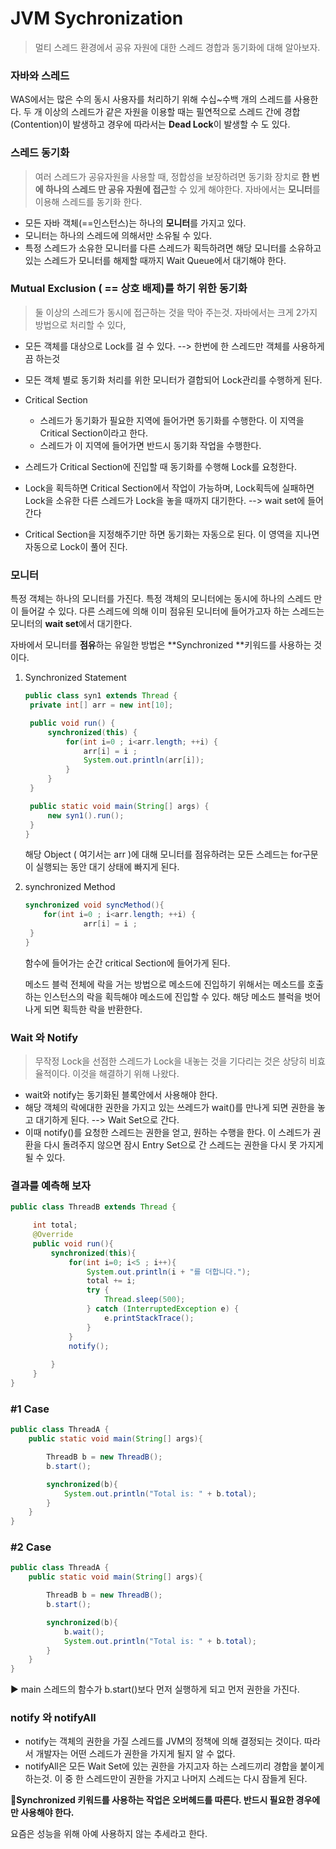 # JVM Sychronization 

> 멀티 스레드 환경에서 공유 자원에 대한 스레드 경합과 동기화에 대해 알아보자.

### 자바와 스레드

WAS에서는 많은 수의 동시 사용자를 처리하기 위해 수십~수백 개의 스레드를 사용한다. 두 개 이상의 스레드가 같은 자원을 이용할 때는 필연적으로 스레드 간에 경합(Contention)이 발생하고 경우에 따라서는 **Dead Lock**이 발생할 수 도 있다.



### 스레드 동기화

> 여러 스레드가 공유자원을 사용할 때, 정합성을 보장하려면 동기화 장치로 **한 번에 하나의 스레드 만 공유 자원에 접근**할 수 있게 해야한다. 자바에서는 **모니터**를 이용해 스레드를 동기화 한다.

- 모든 자바 객체(==인스턴스)는 하나의 **모니터**를 가지고 있다.
- 모니터는 하나의 스레드에 의해서만 소유될 수 있다.
- 특정 스레드가 소유한 모니터를 다른 스레드가 획득하려면 해당 모니터를 소유하고 있는 스레드가 모니터를 해제할 때까지 Wait Queue에서 대기해야 한다.

### Mutual Exclusion ( == 상호 배제)를 하기 위한 동기화

> 둘 이상의 스레드가 동시에 접근하는 것을 막아 주는것. 자바에서는 크게 2가지 방법으로 처리할 수 있다,

- 모든 객체를 대상으로 Lock를 걸 수 있다.  --> 한번에 한 스레드만 객체를 사용하게끔 하는것
- 모든 객체 별로 동기화 처리를 위한 모니터가 결합되어 Lock관리를 수행하게 된다.

- Critical Section
  - 스레드가 동기화가 필요한 지역에 들어가면 동기화를 수행한다. 이 지역을 Critical Section이라고 한다.
  - 스레드가 이 지역에 들어가면 반드시 동기화 작업을 수행한다.
- 스레드가 Critical Section에 진입할 때 동기화를 수행해 Lock를 요청한다.
- Lock을 획득하면 Critical Section에서 작업이 가능하며, Lock획득에 실패하면 Lock을 소유한 다른 스레드가 Lock을 놓을 때까지 대기한다. --> wait set에 들어간다
- Critical Section을 지정해주기만 하면 동기화는 자동으로 된다. 이 영역을 지나면 자동으로 Lock이 풀어 진다.



### 모니터

특정 객체는 하나의 모니터를 가진다. 특정 객체의 모니터에는 동시에 하나의 스레드 만이 들어갈 수 있다. 다른 스레드에 의해 이미 점유된 모니터에 들어가고자 하는 스레드는 모니터의 **wait set**에서 대기한다.

자바에서 모니터를 **점유**하는 유일한 방법은 **Synchronized **키워드를 사용하는 것이다. 



1. Synchronized Statement

   ```java
   public class syn1 extends Thread {
   	private int[] arr = new int[10];
   
   	public void run() {
   		synchronized(this) {
   			for(int i=0 ; i<arr.length; ++i) {
   				arr[i] = i ;
   				System.out.println(arr[i]);
   			}
   		}
   	}
   
   	public static void main(String[] args) {
   		new syn1().run();
   	}
   }
   ```

   해당 Object ( 여기서는 arr )에 대해 모니터를 점유하려는 모든 스레드는 for구문이 실행되는 동안 대기 상태에 빠지게 된다.

2. synchronized Method

   ```java
   synchronized void syncMethod(){
       for(int i=0 ; i<arr.length; ++i) {
   				arr[i] = i ;
   	}
   }
   ```

   함수에 들어가는 순간 critical Section에 들어가게 된다.

   메소드 블럭 전체에 락을 거는 방법으로 메소드에 진입하기 위해서는 메소드를 호출하는 인스턴스의 락을 획득해야 메소드에 진입할 수 있다. 해당 메소드 블럭을 벗어나게 되면 획득한 락을 반환한다.



### Wait 와 Notify

> 무작정 Lock을 선점한 스레드가 Lock을 내놓는 것을 기다리는 것은 상당히 비효율적이다. 이것을 해결하기 위해 나왔다.

- wait와 notify는 동기화된 블록안에서 사용해야 한다.
- 해당 객체의 락에대한 권한을 가지고 있는 쓰레드가 wait()를 만나게 되면 권한을 놓고 대기하게 된다. --> Wait Set으로 간다.
- 이때 notify()를 요청한 스레드는 권한을 얻고, 원하는 수행을 한다. 이 스레드가 권환을 다시 돌려주지 않으면 잠시 Entry Set으로 간 스레드는 권한을 다시 못 가지게 될 수 있다.



### 결과를 예측해 보자

```java
public class ThreadB extends Thread {

     int total;
     @Override
     public void run(){
         synchronized(this){
             for(int i=0; i<5 ; i++){
                 System.out.println(i + "를 더합니다.");
                 total += i;
                 try {
                     Thread.sleep(500);
                 } catch (InterruptedException e) {
                     e.printStackTrace();
                 }
             }
             notify();
   
         }
     }
}
```

### #1 Case

```java
public class ThreadA {
	public static void main(String[] args){

        ThreadB b = new ThreadB();
        b.start();

        synchronized(b){
            System.out.println("Total is: " + b.total);
        }
    }
}
```

### #2 Case

```java
public class ThreadA {
	public static void main(String[] args){

        ThreadB b = new ThreadB();
        b.start();

        synchronized(b){
            b.wait();
            System.out.println("Total is: " + b.total);
        }
    }
}
```

:arrow_forward: main 스레드의 함수가 b.start()보다 먼저 실행하게 되고 먼저 권한을 가진다.



### notify 와 notifyAll

- notify는 객체의 권한을 가질 스레드를 JVM의 정책에 의해 결정되는 것이다. 따라서 개발자는 어떤 스레드가 권한을 가지게 될지 알 수 없다.
- notifyAll은 모든 Wait Set에 있는 권한을 가지고자 하는 스레드끼리 경합을 붙이게 하는것. 이 중 한 스레드만이 권한을 가지고 나머지 스레드는 다시 잠들게 된다.

**:pushpin:Synchronized 키워드를 사용하는 작업은 오버헤드를 따른다. 반드시 필요한 경우에만 사용해야 한다.**

요즘은 성능을 위해 아예 사용하지 않는 추세라고 한다.